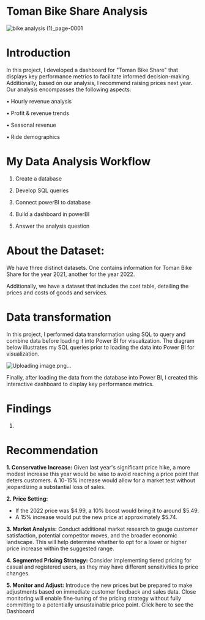 # Toman Bike Share Analysis

![bike analysis (1)_page-0001](https://github.com/user-attachments/assets/26221918-c6ae-4da3-aa5b-623dff872fd7)

# Introduction

In this project, I developed a dashboard for "Toman Bike Share" that displays key performance metrics to facilitate informed decision-making. Additionally, based on our analysis, I recommend raising prices next year. Our analysis encompasses the following aspects:

•	Hourly revenue analysis

•	Profit & revenue trends

•	Seasonal revenue

•	Ride demographics

# My Data Analysis Workflow

1.	Create a database
   
2.  Develop SQL queries
   
3. 	Connect powerBI to database
   
4. 	Build a dashboard in powerBI
  
5. 	Answer the analysis question

# About the Dataset: 
We have three distinct datasets. One contains information for Toman Bike Share for the year 2021, another for the year 2022.

Additionally, we have a dataset that includes the cost table, detailing the prices and costs of goods and services.

# Data transformation

In this project, I performed data transformation using SQL to query and combine data before loading it into Power BI for visualization. 
The diagram below illustrates my SQL queries prior to loading the data into Power BI for visualization.

![Uploading image.png…]()

 

Finally, after loading the data from the database into Power BI, I created this interactive dashboard to display key performance metrics.

# Findings

1. 

 
# Recommendation
**1.	Conservative Increase:** Given last year's significant price hike, a more modest increase this year would be wise to avoid reaching a price point that deters customers. A 10-15% increase would allow for a market test without jeopardizing a substantial loss of sales.

**2. Price Setting:**

- If the 2022 price was $4.99, a 10% boost would bring it to around $5.49.
- A 15% increase would put the new price at approximately $5.74.
  
**3. Market Analysis:** Conduct additional market research to gauge customer satisfaction, potential competitor moves, and the broader economic landscape. This will help determine whether to opt for a lower or higher price increase within the suggested range.

**4. Segmented Pricing Strategy:** Consider implementing tiered pricing for casual and registered users, as they may have different sensitivities to price changes.

**5. Monitor and Adjust:** Introduce the new prices but be prepared to make adjustments based on immediate customer feedback and sales data. Close monitoring will enable fine-tuning of the pricing strategy without fully committing to a potentially unsustainable price point.
Click here to see the Dashboard
